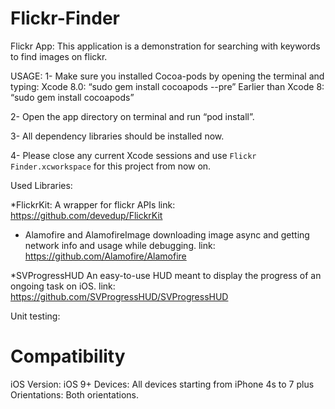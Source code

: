 # Flickr-Finder
Flickr App:
This application is a demonstration for searching with keywords to find images on flickr.

USAGE:
1- Make sure you installed Cocoa-pods by opening the terminal and typing:
Xcode 8.0: “sudo gem install cocoapods --pre”
Earlier than Xcode 8: “sudo gem install cocoapods”

2- Open the app directory on terminal and run “pod install”.

3- All dependency libraries should be installed now.

4- Please close any current Xcode sessions and use `Flickr Finder.xcworkspace` for this project from now on.

Used Libraries:

*FlickrKit: 
A wrapper for flickr APIs
link: https://github.com/devedup/FlickrKit

* Alamofire and AlamofireImage
downloading image async and getting network info and usage while debugging.
link: https://github.com/Alamofire/Alamofire


*SVProgressHUD
An easy-to-use HUD meant to display the progress of an ongoing task on iOS.
link: https://github.com/SVProgressHUD/SVProgressHUD


Unit testing:

# Compatibility
iOS Version: iOS 9+
Devices: All devices starting from iPhone 4s to 7 plus
Orientations: Both orientations.
